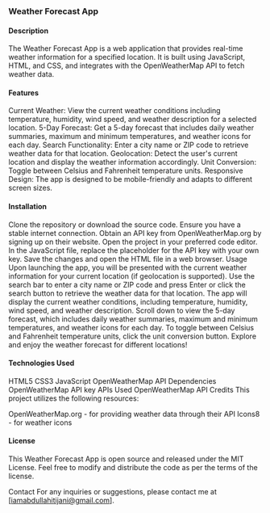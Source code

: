 <h3>Weather Forecast App</h3>

<h4>Description</h4>
The Weather Forecast App is a web application that provides real-time weather information for a specified location. It is built using JavaScript, HTML, and CSS, and integrates with the OpenWeatherMap API to fetch weather data.

<h4>Features</h4>
Current Weather: View the current weather conditions including temperature, humidity, wind speed, and weather description for a selected location.
5-Day Forecast: Get a 5-day forecast that includes daily weather summaries, maximum and minimum temperatures, and weather icons for each day.
Search Functionality: Enter a city name or ZIP code to retrieve weather data for that location.
Geolocation: Detect the user's current location and display the weather information accordingly.
Unit Conversion: Toggle between Celsius and Fahrenheit temperature units.
Responsive Design: The app is designed to be mobile-friendly and adapts to different screen sizes.

<h4>Installation</h4>
Clone the repository or download the source code.
Ensure you have a stable internet connection.
Obtain an API key from OpenWeatherMap.org by signing up on their website.
Open the project in your preferred code editor.
In the JavaScript file, replace the placeholder for the API key with your own key.
Save the changes and open the HTML file in a web browser.
Usage
Upon launching the app, you will be presented with the current weather information for your current location (if geolocation is supported).
Use the search bar to enter a city name or ZIP code and press Enter or click the search button to retrieve the weather data for that location.
The app will display the current weather conditions, including temperature, humidity, wind speed, and weather description.
Scroll down to view the 5-day forecast, which includes daily weather summaries, maximum and minimum temperatures, and weather icons for each day.
To toggle between Celsius and Fahrenheit temperature units, click the unit conversion button.
Explore and enjoy the weather forecast for different locations!

<h4>Technologies Used</h4>
HTML5
CSS3
JavaScript
OpenWeatherMap API
Dependencies
OpenWeatherMap API key
APIs Used
OpenWeatherMap API
Credits
This project utilizes the following resources:

OpenWeatherMap.org - for providing weather data through their API
Icons8 - for weather icons

<h4>License</h4>
This Weather Forecast App is open source and released under the MIT License. Feel free to modify and distribute the code as per the terms of the license.

Contact
For any inquiries or suggestions, please contact me at [iamabdullahitijani@gmail.com].
